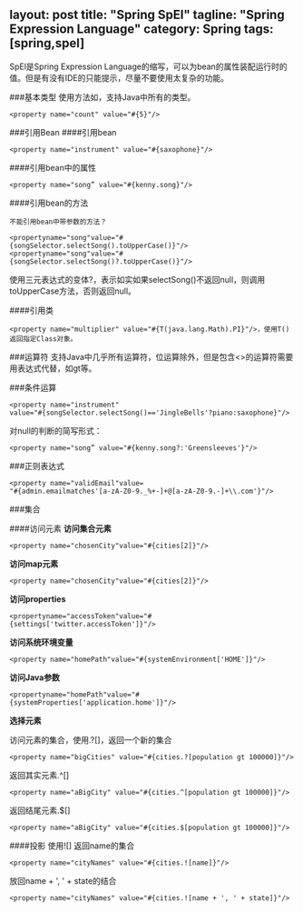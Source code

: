 layout: post
title: "Spring SpEl"
tagline: "Spring Expression Language"
category: Spring
tags: [spring,spel]
---
SpEl是Spring Expression Language的缩写，可以为bean的属性装配运行时的值。但是有没有IDE的只能提示，尽量不要使用太复杂的功能。

###基本类型
使用方法如，支持Java中所有的类型。

	<property name="count" value="#{5}"/>

###引用Bean
####引用bean

	<property name="instrument" value="#{saxophone}"/>

####引用bean中的属性

	<property name="song” value="#{kenny.song}"/>

<!-- more -->

####引用bean的方法

	不能引用bean中带参数的方法？

	<propertyname="song"value="#{songSelector.selectSong().toUpperCase()}"/>
	<propertyname="song"value="#{songSelector.selectSong()?.toUpperCase()}"/>

使用三元表达式的变体?，表示如实如果selectSong()不返回null，则调用
toUpperCase方法，否则返回null。

####引用类

	<property name="multiplier" value="#{T(java.lang.Math).PI}"/>，使用T() 返回指定Class对象。

###运算符
支持Java中几乎所有运算符，位运算除外，但是包含<>的运算符需要用表达式代替，如gt等。

###条件运算

	<property name="instrument"
	value="#{songSelector.selectSong()=='JingleBells'?piano:saxophone}"/>

对null的判断的简写形式：

	<property name="song” value="#{kenny.song?:'Greensleeves'}"/>

###正则表达式

	<property name="validEmail"value=
	"#{admin.emailmatches'[a-zA-Z0-9._%+-]+@[a-zA-Z0-9.-]+\\.com'}"/>

###集合

####访问元素
**访问集合元素**

	<property name="chosenCity"value="#{cities[2]}"/>

**访问map元素**

	<property name="chosenCity"value="#{cities[2]}"/>

**访问properties**

	<propertyname="accessToken"value="#{settings['twitter.accessToken']}"/>

**访问系统环境变量**

	<property name="homePath"value="#{systemEnvironment['HOME']}"/>

**访问Java参数**

	<propertyname="homePath"value="#{systemProperties['application.home']}"/>

**选择元素**

访问元素的集合，使用.?[]，返回一个新的集合

	<property name="bigCities" value="#{cities.?[population gt 100000]}"/>

返回其实元素.^[]

	<property name="aBigCity" value="#{cities.^[population gt 100000]}"/>

返回结尾元素.$[]

	<property name="aBigCity" value="#{cities.$[population gt 100000]}"/>

####投影
使用![]
返回name的集合

	<property name="cityNames" value="#{cities.![name]}"/>

放回name + ', ' + state的结合

	<property name="cityNames" value="#{cities.![name + ', ' + state]}"/>
